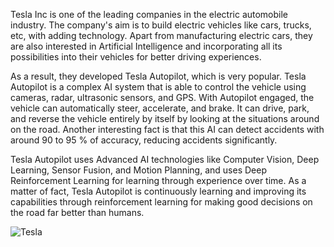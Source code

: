 Tesla Inc is one of the leading companies in the electric automobile industry. The company's aim is to build electric vehicles like cars, trucks, etc, with adding technology. Apart from manufacturing electric cars, they are also interested in Artificial Intelligence and incorporating all its possibilities into their vehicles for better driving experiences.

As a result, they developed Tesla Autopilot, which is very popular. Tesla Autopilot is a complex AI system that is able to control the vehicle using cameras, radar, ultrasonic sensors, and GPS. With Autopilot engaged, the vehicle can automatically steer, accelerate, and brake. It can drive, park, and reverse the vehicle entirely by itself by looking at the situations around on the road. Another interesting fact is that this AI can detect accidents with around 90 to 95 % of accuracy, reducing accidents significantly.

Tesla Autopilot uses Advanced AI technologies like Computer Vision, Deep Learning, Sensor Fusion, and Motion Planning, and uses Deep Reinforcement Learning for learning through experience over time. As a matter of fact, Tesla Autopilot is continuously learning and improving its capabilities through reinforcement learning for making good decisions on the road far better than humans.

![Tesla](https://www.teslarati.com/wp-content/uploads/2021/01/tesla-autopilot-revenue.gif)
